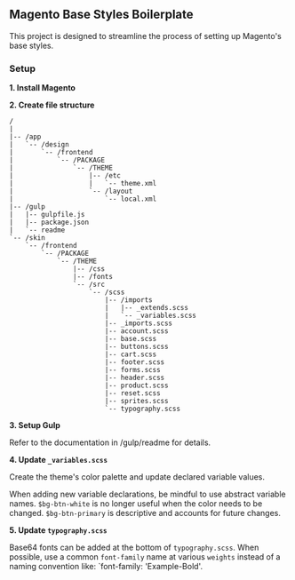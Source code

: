 ## Magento Base Styles Boilerplate

This project is designed to streamline the process of setting up Magento's base styles. 

### Setup

**1. Install Magento**

**2. Create file structure**

```
/
|
|-- /app
|   `-- /design
|       `-- /frontend
|           `-- /PACKAGE
|               `-- /THEME
|                   |-- /etc
|                   |   `-- theme.xml
|                   `-- /layout
|                       `-- local.xml
|-- /gulp
|   |-- gulpfile.js
|   |-- package.json
|   `-- readme
`-- /skin
    `-- /frontend
        `-- /PACKAGE
            `-- /THEME
                |-- /css
                |-- /fonts
                `-- /src
                    `-- /scss
                        |-- /imports
                        |   |-- _extends.scss
                        |   `-- _variables.scss
                        |-- _imports.scss
                        |-- account.scss
                        |-- base.scss
                        |-- buttons.scss
                        |-- cart.scss
                        |-- footer.scss
                        |-- forms.scss
                        |-- header.scss
                        |-- product.scss
                        |-- reset.scss
                        |-- sprites.scss
                        `-- typography.scss
```

**3. Setup Gulp**

Refer to the documentation in /gulp/readme for details.

**4. Update `_variables.scss`**

Create the theme's color palette and update declared variable values. 

When adding new variable declarations, be mindful to use abstract variable names. `$bg-btn-white` is no longer useful when the color needs to be changed. `$bg-btn-primary` is descriptive and accounts for future changes. 

**5. Update `typography.scss`**

Base64 fonts can be added at the bottom of `typography.scss`. When possible, use a common `font-family` name at various `weights` instead of a naming convention like: `font-family: 'Example-Bold'. 


